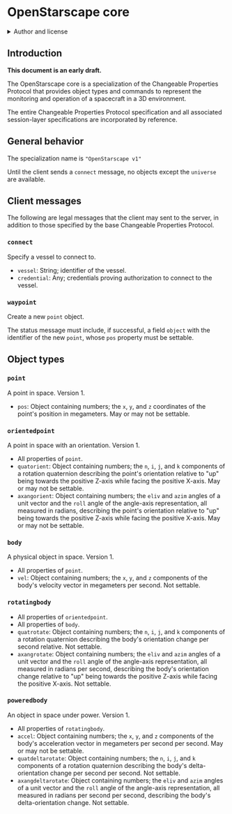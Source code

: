 # OpenStarscape core

<details>
<summary>Author and license</summary>

Written by Alexander Logan Martin and published by the OpenStarscape team [via GitHub](https://github.com/OpenStarscape/starscape-protocol).

Copyright (C) 2020 Alexander Logan Martin.
Permission is granted to copy, distribute, and/or modify this document under the terms of the GNU Free Documentation License, Version 1.3 or any later version published by the Free Software Foundation; with no Invariant Sections, no Front-Cover Texts, and no Back-Cover Texts. A copy of the license is included in the collection containing this document.

THERE IS NO WARRANTY FOR THIS DOCUMENT, TO THE EXTENT PERMITTED BY APPLICABLE LAW. EXCEPT WHEN OTHERWISE STATED IN WRITING THE COPYRIGHT HOLDERS, PUBLISHERS, AND ALL OTHER PARTIES PROVIDE THIS DOCUMENT "AS IS" WITHOUT WARRANTY OF ANY KIND, EITHER EXPRESSED OR IMPLIED, INCLUDING, BUT NOT LIMITED TO, THE IMPLIED WARRANTIES OF MERCHANTABILITY AND FITNESS FOR A PARTICULAR PURPOSE. THE ENTIRE RISK AS TO THE QUALITY OF THIS DOCUMENT IS WITH ITS USER. SHOULD THIS DOCUMENT PROVE DEFECTIVE OR INCORRECT, ITS USER ASSUMES THE COST OF ALL NECESSARY CORRECTIVE ACTION OF ANY KIND.

If the disclaimer of warranty provided above cannot be given local legal effect according to its terms, reviewing courts shall apply local law that most closely approximates an absolute waiver of all civil liability in connection with this document, unless an express warranty or assumption of liability accompanies a copy of this document, and then such liability shall be assumed only by the party providing such warranty or assumption of liability.
</details>

## Introduction

**This document is an early draft.**

The OpenStarscape core is a specialization of the Changeable Properties Protocol that provides object types and commands to represent the monitoring and operation of a spacecraft in a 3D environment.

The entire Changeable Properties Protocol specification and all associated session-layer specifications are incorporated by reference.

## General behavior

The specialization name is `"OpenStarscape v1"`

Until the client sends a `connect` message, no objects except the `universe` are available.

## Client messages

The following are legal messages that the client may sent to the server, in addition to those specified by the base Changeable Properties Protocol.

### `connect`

Specify a vessel to connect to.

* `vessel`: String; identifier of the vessel.
* `credential`: Any; credentials proving authorization to connect to the vessel.

### `waypoint`

Create a new `point` object.

The status message must include, if successful, a field `object` with the identifier of the new `point`, whose `pos` property must be settable.

## Object types

### `point`

A point in space. Version 1.

* `pos`: Object containing numbers; the `x`, `y`, and `z` coordinates of the point's position in megameters. May or may not be settable.

### `orientedpoint`

A point in space with an orientation. Version 1.

* All properties of `point`.
* `quatorient`: Object containing numbers; the `n`, `i`, `j`, and `k` components of a rotation quaternion describing the point's orientation relative to "up" being towards the positive Z-axis while facing the positive X-axis. May or may not be settable.
* `axangorient`: Object containing numbers; the `eliv` and `azim` angles of a unit vector and the `roll` angle of the angle-axis representation, all measured in radians, describing the point's orientation relative to "up" being towards the positive Z-axis while facing the positive X-axis. May or may not be settable.

### `body`

A physical object in space. Version 1.

* All properties of `point`.
* `vel`: Object containing numbers; the `x`, `y`, and `z` components of the body's velocity vector in megameters per second. Not settable.

### `rotatingbody`

* All properties of `orientedpoint`.
* All properties of `body`.
* `quatrotate`: Object containing numbers; the `n`, `i`, `j`, and `k` components of a rotation quaternion describing the body's orientation change per second relative. Not settable.
* `axangrotate`: Object containing numbers; the `eliv` and `azim` angles of a unit vector and the `roll` angle of the angle-axis representation, all measured in radians per second, describing the body's orientation change relative to "up" being towards the positive Z-axis while facing the positive X-axis. Not settable.

### `poweredbody`

An object in space under power. Version 1.

* All properties of `rotatingbody`.
* `accel`: Object containing numbers; the `x`, `y`, and `z` components of the body's acceleration vector in megameters per second per second. May or may not be settable.
* `quatdeltarotate`: Object containing numbers; the `n`, `i`, `j`, and `k` components of a rotation quaternion describing the body's delta-orientation change per second per second. Not settable.
* `axangdeltarotate`: Object containing numbers; the `eliv` and `azim` angles of a unit vector and the `roll` angle of the angle-axis representation, all measured in radians per second per second, describing the body's delta-orientation change. Not settable.
